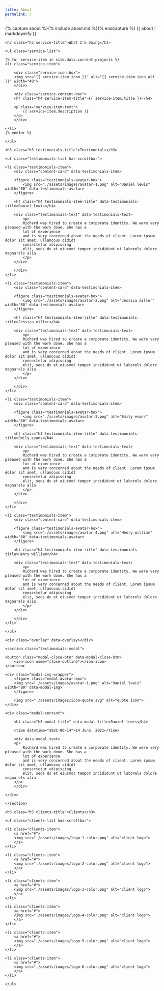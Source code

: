 ```yaml
---
title: About
permalink: /
---
```


<section class="about-text">
    {% capture about %}{% include about.md %}{% endcapture %}
    {{ about | markdownify }}
</section>


<!--
    - service
-->

<section class="service">

    <h3 class="h3 service-title">What I'm Doing</h3>

    <ul class="service-list">

    {% for service-item in site.data.current-projects %}
    <li class="service-item">

        <div class="service-icon-box">
        <img src="{{ service-item.icon }}" alt="{{ service-item.icon_alt }}" width="40">
        </div>

        <div class="service-content-box">
        <h4 class="h4 service-item-title">{{ service-item.title }}</h4>

        <p class="service-item-text">
            {{ service-item.description }}
        </p>
        </div>

    </li>
    {% endfor %}

    </ul>

</section>


<!--
    - testimonials
-->

<section class="testimonials">

    <h3 class="h3 testimonials-title">Testimonials</h3>

    <ul class="testimonials-list has-scrollbar">

    <li class="testimonials-item">
        <div class="content-card" data-testimonials-item>

        <figure class="testimonials-avatar-box">
            <img src="./assets/images/avatar-1.png" alt="Daniel lewis" width="60" data-testimonials-avatar>
        </figure>

        <h4 class="h4 testimonials-item-title" data-testimonials-title>Daniel lewis</h4>

        <div class="testimonials-text" data-testimonials-text>
            <p>
            Richard was hired to create a corporate identity. We were very pleased with the work done. She has a
            lot of experience
            and is very concerned about the needs of client. Lorem ipsum dolor sit amet, ullamcous cididt
            consectetur adipiscing
            elit, seds do et eiusmod tempor incididunt ut laborels dolore magnarels alia.
            </p>
        </div>

        </div>
    </li>

    <li class="testimonials-item">
        <div class="content-card" data-testimonials-item>

        <figure class="testimonials-avatar-box">
            <img src="./assets/images/avatar-2.png" alt="Jessica miller" width="60" data-testimonials-avatar>
        </figure>

        <h4 class="h4 testimonials-item-title" data-testimonials-title>Jessica miller</h4>

        <div class="testimonials-text" data-testimonials-text>
            <p>
            Richard was hired to create a corporate identity. We were very pleased with the work done. She has a
            lot of experience
            and is very concerned about the needs of client. Lorem ipsum dolor sit amet, ullamcous cididt
            consectetur adipiscing
            elit, seds do et eiusmod tempor incididunt ut laborels dolore magnarels alia.
            </p>
        </div>

        </div>
    </li>

    <li class="testimonials-item">
        <div class="content-card" data-testimonials-item>

        <figure class="testimonials-avatar-box">
            <img src="./assets/images/avatar-3.png" alt="Emily evans" width="60" data-testimonials-avatar>
        </figure>

        <h4 class="h4 testimonials-item-title" data-testimonials-title>Emily evans</h4>

        <div class="testimonials-text" data-testimonials-text>
            <p>
            Richard was hired to create a corporate identity. We were very pleased with the work done. She has a
            lot of experience
            and is very concerned about the needs of client. Lorem ipsum dolor sit amet, ullamcous cididt
            consectetur adipiscing
            elit, seds do et eiusmod tempor incididunt ut laborels dolore magnarels alia.
            </p>
        </div>

        </div>
    </li>

    <li class="testimonials-item">
        <div class="content-card" data-testimonials-item>

        <figure class="testimonials-avatar-box">
            <img src="./assets/images/avatar-4.png" alt="Henry william" width="60" data-testimonials-avatar>
        </figure>

        <h4 class="h4 testimonials-item-title" data-testimonials-title>Henry william</h4>

        <div class="testimonials-text" data-testimonials-text>
            <p>
            Richard was hired to create a corporate identity. We were very pleased with the work done. She has a
            lot of experience
            and is very concerned about the needs of client. Lorem ipsum dolor sit amet, ullamcous cididt
            consectetur adipiscing
            elit, seds do et eiusmod tempor incididunt ut laborels dolore magnarels alia.
            </p>
        </div>

        </div>
    </li>

    </ul>

</section>


<!--
    - testimonials modal
-->

<div class="modal-container" data-modal-container>

    <div class="overlay" data-overlay></div>

    <section class="testimonials-modal">

    <button class="modal-close-btn" data-modal-close-btn>
        <ion-icon name="close-outline"></ion-icon>
    </button>

    <div class="modal-img-wrapper">
        <figure class="modal-avatar-box">
        <img src="./assets/images/avatar-1.png" alt="Daniel lewis" width="80" data-modal-img>
        </figure>

        <img src="./assets/images/icon-quote.svg" alt="quote icon">
    </div>

    <div class="modal-content">

        <h4 class="h3 modal-title" data-modal-title>Daniel lewis</h4>

        <time datetime="2021-06-14">14 June, 2021</time>

        <div data-modal-text>
        <p>
            Richard was hired to create a corporate identity. We were very pleased with the work done. She has a
            lot of experience
            and is very concerned about the needs of client. Lorem ipsum dolor sit amet, ullamcous cididt
            consectetur adipiscing
            elit, seds do et eiusmod tempor incididunt ut laborels dolore magnarels alia.
        </p>
        </div>

    </div>

    </section>

</div>


<!--
    - clients
-->

<section class="clients">

    <h3 class="h3 clients-title">Clients</h3>

    <ul class="clients-list has-scrollbar">

    <li class="clients-item">
        <a href="#">
        <img src="./assets/images/logo-1-color.png" alt="client logo">
        </a>
    </li>

    <li class="clients-item">
        <a href="#">
        <img src="./assets/images/logo-2-color.png" alt="client logo">
        </a>
    </li>

    <li class="clients-item">
        <a href="#">
        <img src="./assets/images/logo-3-color.png" alt="client logo">
        </a>
    </li>

    <li class="clients-item">
        <a href="#">
        <img src="./assets/images/logo-4-color.png" alt="client logo">
        </a>
    </li>

    <li class="clients-item">
        <a href="#">
        <img src="./assets/images/logo-5-color.png" alt="client logo">
        </a>
    </li>

    <li class="clients-item">
        <a href="#">
        <img src="./assets/images/logo-6-color.png" alt="client logo">
        </a>
    </li>

    </ul>

</section>
